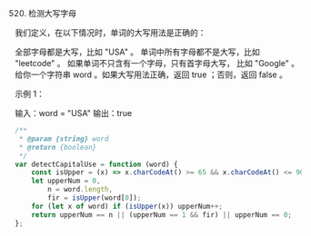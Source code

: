 520. 检测大写字母

我们定义，在以下情况时，单词的大写用法是正确的：

全部字母都是大写，比如 "USA" 。
单词中所有字母都不是大写，比如 "leetcode" 。
如果单词不只含有一个字母，只有首字母大写， 比如 "Google" 。
给你一个字符串 word 。如果大写用法正确，返回 true ；否则，返回 false 。

示例 1：

输入：word = "USA"
输出：true

```js
/**
 * @param {string} word
 * @return {boolean}
 */
var detectCapitalUse = function (word) {
    const isUpper = (x) => x.charCodeAt() >= 65 && x.charCodeAt() <= 90;
    let upperNum = 0,
        n = word.length,
        fir = isUpper(word[0]);
    for (let x of word) if (isUpper(x)) upperNum++;
    return upperNum == n || (upperNum == 1 && fir) || upperNum == 0;
};
```
